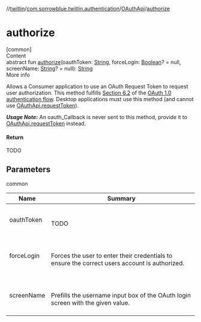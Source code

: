 //[twitlin](../../index.md)/[com.sorrowblue.twitlin.authentication](../index.md)/[OAuthApi](index.md)/[authorize](authorize.md)



# authorize  
[common]  
Content  
abstract fun [authorize](authorize.md)(oauthToken: [String](https://kotlinlang.org/api/latest/jvm/stdlib/kotlin/-string/index.html), forceLogin: [Boolean](https://kotlinlang.org/api/latest/jvm/stdlib/kotlin/-boolean/index.html)? = null, screenName: [String](https://kotlinlang.org/api/latest/jvm/stdlib/kotlin/-string/index.html)? = null): [String](https://kotlinlang.org/api/latest/jvm/stdlib/kotlin/-string/index.html)  
More info  


Allows a Consumer application to use an OAuth Request Token to request user authorization. This method fulfills [Section 6.2](http://oauth.net/core/1.0/#auth_step2) of the [OAuth 1.0 authentication flow](http://oauth.net/core/1.0/#anchor9). Desktop applications must use this method (and cannot use [OAuthApi.requestToken](request-token.md)).



***Usage Note:*** An oauth_Callback is never sent to this method, provide it to [OAuthApi.requestToken](request-token.md) instead.



#### Return  


TODO



## Parameters  
  
common  
  
|  Name|  Summary| 
|---|---|
| <a name="com.sorrowblue.twitlin.authentication/OAuthApi/authorize/#kotlin.String#kotlin.Boolean?#kotlin.String?/PointingToDeclaration/"></a>oauthToken| <a name="com.sorrowblue.twitlin.authentication/OAuthApi/authorize/#kotlin.String#kotlin.Boolean?#kotlin.String?/PointingToDeclaration/"></a><br><br>TODO<br><br>
| <a name="com.sorrowblue.twitlin.authentication/OAuthApi/authorize/#kotlin.String#kotlin.Boolean?#kotlin.String?/PointingToDeclaration/"></a>forceLogin| <a name="com.sorrowblue.twitlin.authentication/OAuthApi/authorize/#kotlin.String#kotlin.Boolean?#kotlin.String?/PointingToDeclaration/"></a><br><br>Forces the user to enter their credentials to ensure the correct users account is authorized.<br><br>
| <a name="com.sorrowblue.twitlin.authentication/OAuthApi/authorize/#kotlin.String#kotlin.Boolean?#kotlin.String?/PointingToDeclaration/"></a>screenName| <a name="com.sorrowblue.twitlin.authentication/OAuthApi/authorize/#kotlin.String#kotlin.Boolean?#kotlin.String?/PointingToDeclaration/"></a><br><br>Prefills the username input box of the OAuth login screen with the given value.<br><br>
  
  



